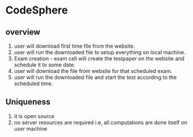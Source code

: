 # CodeSphere

## overview 
1. user will download first time file from the website.
2. user will run the downloaded file to setup everything on local machine.
3. Exam creation - exam cell will create the testpaper on the website and schedule it to some date.
4. user will download the file from website for that scheduled exam.
5. user will run the downloaded file and start the test according to the scheduled time.

## Uniqueness
1. it is open source
2. no server resources are required i.e, all computations are done itself on user machine